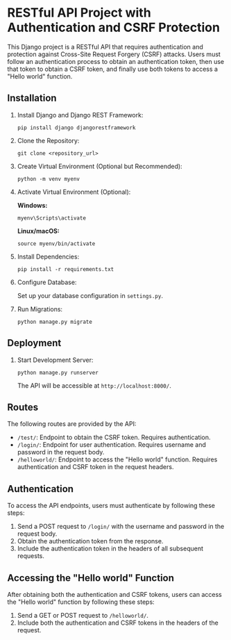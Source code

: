 # RESTful API Project with Authentication and CSRF Protection

This Django project is a RESTful API that requires authentication and protection against Cross-Site Request Forgery (CSRF) attacks. Users must follow an authentication process to obtain an authentication token, then use that token to obtain a CSRF token, and finally use both tokens to access a "Hello world" function.

## Installation

1. Install Django and Django REST Framework:

    ```
    pip install django djangorestframework
    ```

2. Clone the Repository:

    ```
    git clone <repository_url>
    ```

3. Create Virtual Environment (Optional but Recommended):

    ```
    python -m venv myenv
    ```

4. Activate Virtual Environment (Optional):

    **Windows:**

    ```
    myenv\Scripts\activate
    ```

    **Linux/macOS:**

    ```
    source myenv/bin/activate
    ```

5. Install Dependencies:

    ```
    pip install -r requirements.txt
    ```

6. Configure Database:

    Set up your database configuration in `settings.py`.

7. Run Migrations:

    ```
    python manage.py migrate
    ```

## Deployment

1. Start Development Server:

    ```
    python manage.py runserver
    ```

    The API will be accessible at `http://localhost:8000/`.

## Routes

The following routes are provided by the API:

- `/test/`: Endpoint to obtain the CSRF token. Requires authentication.
- `/login/`: Endpoint for user authentication. Requires username and password in the request body.
- `/helloworld/`: Endpoint to access the "Hello world" function. Requires authentication and CSRF token in the request headers.

## Authentication

To access the API endpoints, users must authenticate by following these steps:

1. Send a POST request to `/login/` with the username and password in the request body.
2. Obtain the authentication token from the response.
3. Include the authentication token in the headers of all subsequent requests.

## Accessing the "Hello world" Function

After obtaining both the authentication and CSRF tokens, users can access the "Hello world" function by following these steps:

1. Send a GET or POST request to `/helloworld/`.
2. Include both the authentication and CSRF tokens in the headers of the request.
